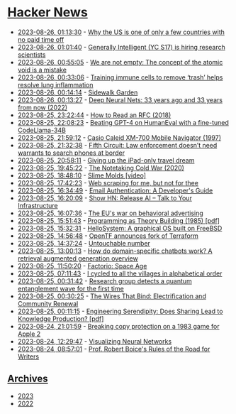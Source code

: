 # [Hacker News](https://kherrick.github.io/hacker-news/)

* [2023-08-26, 01:13:30](https://news.ycombinator.com/item?id=37268996) - [Why the US is one of only a few countries with no paid time off](https://www.vox.com/policy-and-politics/2019/12/24/21035628/new-york-paid-time-off)
* [2023-08-26, 01:01:40](https://news.ycombinator.com/item?id=37268923) - [Generally Intelligent (YC S17) is hiring research scientists](https://news.ycombinator.com/item?id=37268923)
* [2023-08-26, 00:55:05](https://news.ycombinator.com/item?id=37268886) - [We are not empty: The concept of the atomic void is a mistake](https://aeon.co/essays/why-the-empty-atom-picture-misunderstands-quantum-theory)
* [2023-08-26, 00:33:06](https://news.ycombinator.com/item?id=37268738) - [Training immune cells to remove ‘trash’ helps resolve lung inflammation](https://today.uic.edu/immune-cells-acute-lung-injury/)
* [2023-08-26, 00:14:14](https://news.ycombinator.com/item?id=37268616) - [Sidewalk Garden](https://zachklein.com/Sidewalk+Garden)
* [2023-08-26, 00:13:27](https://news.ycombinator.com/item?id=37268610) - [Deep Neural Nets: 33 years ago and 33 years from now (2022)](http://karpathy.github.io/2022/03/14/lecun1989/)
* [2023-08-25, 23:22:44](https://news.ycombinator.com/item?id=37268268) - [How to Read an RFC (2018)](https://www.ietf.org/blog/how-read-rfc/)
* [2023-08-25, 22:08:23](https://news.ycombinator.com/item?id=37267597) - [Beating GPT-4 on HumanEval with a fine-tuned CodeLlama-34B](https://www.phind.com/blog/code-llama-beats-gpt4)
* [2023-08-25, 21:59:12](https://news.ycombinator.com/item?id=37267523) - [Casio Caleid XM-700 Mobile Navigator (1997)](https://blog.gingerbeardman.com/2023/08/25/casio-caleid-xm700-mobile-navigator-hardware/)
* [2023-08-25, 21:32:38](https://news.ycombinator.com/item?id=37267299) - [Fifth Circuit: Law enforcement doesn’t need warrants to search phones at border](https://www.techdirt.com/2023/08/25/fifth-circuit-says-law-enforcement-doesnt-need-warrants-to-search-phones-at-the-border/)
* [2023-08-25, 20:58:11](https://news.ycombinator.com/item?id=37266957) - [Giving up the iPad-only travel dream](https://sixcolors.com/post/2023/08/why-i-gave-up-on-the-ipad-only-dream/)
* [2023-08-25, 19:45:22](https://news.ycombinator.com/item?id=37266200) - [The Notetaking Cold War (2020)](https://every.to/superorganizers/the-notetaking-cold-war-591898)
* [2023-08-25, 18:48:10](https://news.ycombinator.com/item?id=37265664) - [Slime Molds [video]](https://www.youtube.com/watch?v=gpt9cJrEZ_Y)
* [2023-08-25, 17:42:23](https://news.ycombinator.com/item?id=37264676) - [Web scraping for me, but not for thee](https://blog.ericgoldman.org/archives/2023/08/web-scraping-for-me-but-not-for-thee-guest-blog-post.htm)
* [2023-08-25, 16:34:49](https://news.ycombinator.com/item?id=37263708) - [Email Authentication: A Developer's Guide](https://resend.com/blog/email-authentication-a-developers-guide)
* [2023-08-25, 16:20:09](https://news.ycombinator.com/item?id=37263473) - [Show HN: Release AI – Talk to Your Infrastructure](https://news.ycombinator.com/item?id=37263473)
* [2023-08-25, 16:07:36](https://news.ycombinator.com/item?id=37263322) - [The EU's war on behavioral advertising](https://thisisunpacked.substack.com/p/the-eu-war-on-behavioral-advertising)
* [2023-08-25, 15:51:43](https://news.ycombinator.com/item?id=37263121) - [Programming as Theory Building (1985) [pdf]](https://algoritmos-iii.github.io/assets/bibliografia/programming-as-theory-building.pdf)
* [2023-08-25, 15:32:31](https://news.ycombinator.com/item?id=37262857) - [HelloSystem: A graphical OS built on FreeBSD](https://hellosystem.github.io/docs/)
* [2023-08-25, 14:56:48](https://news.ycombinator.com/item?id=37262440) - [OpenTF announces fork of Terraform](https://opentf.org/announcement)
* [2023-08-25, 14:37:24](https://news.ycombinator.com/item?id=37262220) - [Untouchable number](https://en.wikipedia.org/wiki/Untouchable_number)
* [2023-08-25, 13:00:13](https://news.ycombinator.com/item?id=37261198) - [How do domain-specific chatbots work? A retrieval augmented generation overview](https://scriv.ai/guides/retrieval-augmented-generation-overview/)
* [2023-08-25, 11:50:20](https://news.ycombinator.com/item?id=37260637) - [Factorio: Space Age](https://factorio.com/blog/post/fff-373)
* [2023-08-25, 07:11:43](https://news.ycombinator.com/item?id=37258974) - [I cycled to all the villages in alphabetical order](https://diziet.dreamwidth.org/16260.html)
* [2023-08-25, 00:31:42](https://news.ycombinator.com/item?id=37256346) - [Research group detects a quantum entanglement wave for the first time](https://www.aalto.fi/en/news/research-group-detects-a-quantum-entanglement-wave-for-the-first-time-using-real-space-measurements)
* [2023-08-25, 00:30:25](https://news.ycombinator.com/item?id=37256332) - [The Wires That Bind: Electrification and Community Renewal](https://www.quarterlyessay.com.au/essay/2023/03/the-wires-that-bind/extract)
* [2023-08-25, 00:11:15](https://news.ycombinator.com/item?id=37256195) - [Engineering Serendipity: Does Sharing Lead to Knowledge Production? [pdf]](https://www.hbs.edu/ris/Publication%20Files/20-058_39f454e9-bef0-4bed-bfa8-526e90601ade.pdf)
* [2023-08-24, 21:01:59](https://news.ycombinator.com/item?id=37254507) - [Breaking copy protection on a 1983 game for Apple 2](https://ia804502.us.archive.org/30/items/SpareChange4amCrack/Spare%20Change%20%284am%20%26%20san%20inc%20crack%29.txt)
* [2023-08-24, 12:29:47](https://news.ycombinator.com/item?id=37248013) - [Visualizing Neural Networks](https://photonlines.substack.com/p/grokking-neural-networks)
* [2023-08-24, 08:57:01](https://news.ycombinator.com/item?id=37246545) - [Prof. Robert Boice's Rules of the Road for Writers](https://home.uchicago.edu/~rfulton/Tips.htm)

## [Archives](archives/index.md)

* [2023](archives/2023/index.md)
* [2022](archives/2022/index.md)
